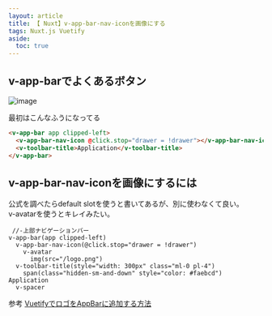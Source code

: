 ```yaml
---
layout: article
title: 【 Nuxt】v-app-bar-nav-iconを画像にする
tags: Nuxt.js Vuetify
aside:
  toc: true
---
```




## v-app-barでよくあるボタン

![image](https://user-images.githubusercontent.com/44778704/94163510-e9551800-fec2-11ea-8ab5-c8f1378f3016.png)

最初はこんなふうになってる
```html
<v-app-bar app clipped-left>
  <v-app-bar-nav-icon @click.stop="drawer = !drawer"></v-app-bar-nav-icon>
  <v-toolbar-title>Application</v-toolbar-title>
</v-app-bar>
```

## v-app-bar-nav-iconを画像にするには
公式を調べたらdefault slotを使うと書いてあるが、別に使わなくて良い。<br />
v-avatarを使うとキレイみたい。

```pug
 //-上部ナビゲーションバー
v-app-bar(app clipped-left)
  v-app-bar-nav-icon(@click.stop="drawer = !drawer")
    v-avatar
      img(src="/logo.png")
  v-toolbar-title(style="width: 300px" class="ml-0 pl-4")
    span(class="hidden-sm-and-down" style="color: #faebcd") Application
  v-spacer
```

参考
[VuetifyでロゴをAppBarに追加する方法](https://www.it-swarm-ja.tech/ja/vue-component/vuetify%E3%81%A7%E3%83%AD%E3%82%B4%E3%82%92appbar%E3%81%AB%E8%BF%BD%E5%8A%A0%E3%81%99%E3%82%8B%E6%96%B9%E6%B3%95/807805538/)
